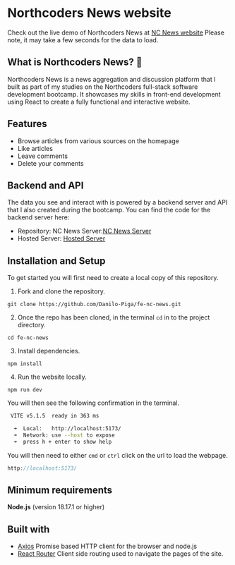 # Northcoders News website

Check out the live demo of Northcoders News at [NC News website](https://nc-newsround.netlify.app)
Please note, it may take a few seconds for the data to load.

## What is Northcoders News? 📰

Northcoders News is a news aggregation and discussion platform that I built as part of my studies on the Northcoders full-stack software development bootcamp. It showcases my skills in front-end development using React to create a fully functional and interactive website.

## Features

- Browse articles from various sources on the homepage
- Like articles
- Leave comments
- Delete your comments

## Backend and API

The data you see and interact with is powered by a backend server and API that I also created during the bootcamp. You can find the code for the backend server here:

- Repository: NC News Server:[NC News Server](https://github.com/Danilo-Piga/nc-news.git) 
- Hosted Server: [Hosted Server](https://nc-news-nbi4.onrender.com)

## Installation and Setup


To get started you will first need to create a local copy of this repository. 

1. Fork and clone the repository.

```console 
git clone https://github.com/Danilo-Piga/fe-nc-news.git
```
2. Once the repo has been cloned, in the terminal `cd` in to the project directory.

```console
cd fe-nc-news
```

3. Install dependencies.
```console
npm install
```
4. Run the website locally. 
```console
npm run dev
```
You will then see the following confirmation in the terminal. 

```bash
 VITE v5.1.5  ready in 363 ms

  ➜  Local:   http://localhost:5173/
  ➜  Network: use --host to expose
  ➜  press h + enter to show help
  ```
You will then need to either `cmd` or `ctrl` click on the url to load the webpage.  

```javascript 
http://localhost:5173/
```

## Minimum requirements

**Node.js** (version 18.17.1 or higher)


## Built with 

- [Axios](https://axios-http.com/) Promise based HTTP client for the browser and node.js
- [React Router](https://reactrouter.com/en/main) Client side routing used to navigate the pages of the site. 